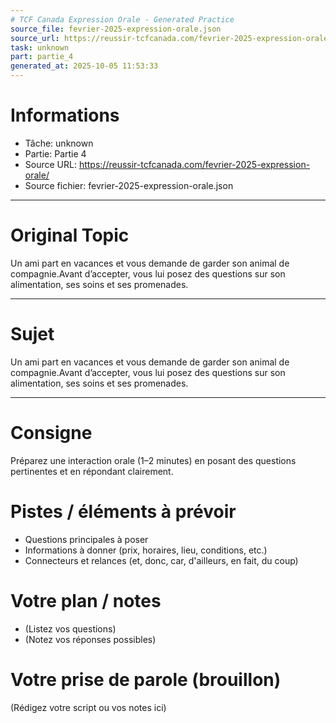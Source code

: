 ```yaml
---
# TCF Canada Expression Orale - Generated Practice
source_file: fevrier-2025-expression-orale.json
source_url: https://reussir-tcfcanada.com/fevrier-2025-expression-orale/
task: unknown
part: partie_4
generated_at: 2025-10-05 11:53:33
---
```


# Informations
- Tâche: unknown
- Partie: Partie 4
- Source URL: https://reussir-tcfcanada.com/fevrier-2025-expression-orale/
- Source fichier: fevrier-2025-expression-orale.json

---

# Original Topic
Un ami part en vacances et vous demande de garder son animal de compagnie.Avant d’accepter, vous lui posez des questions sur son alimentation, ses soins et ses promenades.

---

# Sujet
Un ami part en vacances et vous demande de garder son animal de compagnie.Avant d’accepter, vous lui posez des questions sur son alimentation, ses soins et ses promenades.

---
# Consigne
Préparez une interaction orale (1–2 minutes) en posant des questions pertinentes et en répondant clairement.

# Pistes / éléments à prévoir
- Questions principales à poser
- Informations à donner (prix, horaires, lieu, conditions, etc.)
- Connecteurs et relances (et, donc, car, d'ailleurs, en fait, du coup)

# Votre plan / notes
- (Listez vos questions)
- (Notez vos réponses possibles)

# Votre prise de parole (brouillon)
(Rédigez votre script ou vos notes ici)
